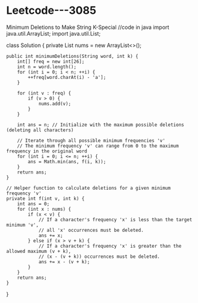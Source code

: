 # Leetcode---3085
Minimum Deletions to Make String K-Special
//code in java 
import java.util.ArrayList;
import java.util.List;

class Solution {
    private List<Integer> nums = new ArrayList<>();

    public int minimumDeletions(String word, int k) {
        int[] freq = new int[26];
        int n = word.length();
        for (int i = 0; i < n; ++i) {
            ++freq[word.charAt(i) - 'a'];
        }

        for (int v : freq) {
            if (v > 0) {
                nums.add(v);
            }
        }

        int ans = n; // Initialize with the maximum possible deletions (deleting all characters)

        // Iterate through all possible minimum frequencies 'v'
        // The minimum frequency 'v' can range from 0 to the maximum frequency in the original word
        for (int i = 0; i <= n; ++i) { 
            ans = Math.min(ans, f(i, k));
        }
        return ans;
    }

    // Helper function to calculate deletions for a given minimum frequency 'v'
    private int f(int v, int k) {
        int ans = 0;
        for (int x : nums) {
            if (x < v) {
                // If a character's frequency 'x' is less than the target minimum 'v',
                // all 'x' occurrences must be deleted.
                ans += x;
            } else if (x > v + k) {
                // If a character's frequency 'x' is greater than the allowed maximum (v + k),
                // (x - (v + k)) occurrences must be deleted.
                ans += x - (v + k);
            }
        }
        return ans;
    }
}
